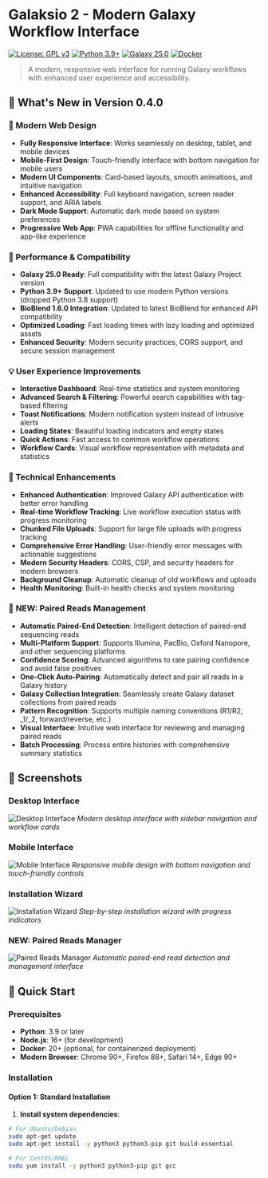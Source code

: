 # Galaksio 2 - Modern Galaxy Workflow Interface

[![License: GPL v3](https://img.shields.io/badge/License-GPLv3-blue.svg)](https://www.gnu.org/licenses/gpl-3.0)
[![Python 3.9+](https://img.shields.io/badge/python-3.9+-blue.svg)](https://www.python.org/downloads/)
[![Galaxy 25.0](https://img.shields.io/badge/Galaxy-25.0-brightgreen.svg)](https://docs.galaxyproject.org/en/latest/)
[![Docker](https://img.shields.io/badge/Docker-ready-blue.svg)](https://hub.docker.com/)

> A modern, responsive web interface for running Galaxy workflows with enhanced user experience and accessibility.

## 🌟 What's New in Version 0.4.0

### 🎨 Modern Web Design
- **Fully Responsive Interface**: Works seamlessly on desktop, tablet, and mobile devices
- **Mobile-First Design**: Touch-friendly interface with bottom navigation for mobile users
- **Modern UI Components**: Card-based layouts, smooth animations, and intuitive navigation
- **Enhanced Accessibility**: Full keyboard navigation, screen reader support, and ARIA labels
- **Dark Mode Support**: Automatic dark mode based on system preferences
- **Progressive Web App**: PWA capabilities for offline functionality and app-like experience

### 🚀 Performance & Compatibility
- **Galaxy 25.0 Ready**: Full compatibility with the latest Galaxy Project version
- **Python 3.9+ Support**: Updated to use modern Python versions (dropped Python 3.8 support)
- **BioBlend 1.6.0 Integration**: Updated to latest BioBlend for enhanced API compatibility
- **Optimized Loading**: Fast loading times with lazy loading and optimized assets
- **Enhanced Security**: Modern security practices, CORS support, and secure session management

### 💡 User Experience Improvements
- **Interactive Dashboard**: Real-time statistics and system monitoring
- **Advanced Search & Filtering**: Powerful search capabilities with tag-based filtering
- **Toast Notifications**: Modern notification system instead of intrusive alerts
- **Loading States**: Beautiful loading indicators and empty states
- **Quick Actions**: Fast access to common workflow operations
- **Workflow Cards**: Visual workflow representation with metadata and statistics

### 🔧 Technical Enhancements
- **Enhanced Authentication**: Improved Galaxy API authentication with better error handling
- **Real-time Workflow Tracking**: Live workflow execution status with progress monitoring
- **Chunked File Uploads**: Support for large file uploads with progress tracking
- **Comprehensive Error Handling**: User-friendly error messages with actionable suggestions
- **Modern Security Headers**: CORS, CSP, and security headers for modern browsers
- **Background Cleanup**: Automatic cleanup of old workflows and uploads
- **Health Monitoring**: Built-in health checks and system monitoring

### 🧬 **NEW: Paired Reads Management**
- **Automatic Paired-End Detection**: Intelligent detection of paired-end sequencing reads
- **Multi-Platform Support**: Supports Illumina, PacBio, Oxford Nanopore, and other sequencing platforms
- **Confidence Scoring**: Advanced algorithms to rate pairing confidence and avoid false positives
- **One-Click Auto-Pairing**: Automatically detect and pair all reads in a Galaxy history
- **Galaxy Collection Integration**: Seamlessly create Galaxy dataset collections from paired reads
- **Pattern Recognition**: Supports multiple naming conventions (R1/R2, _1/_2, forward/reverse, etc.)
- **Visual Interface**: Intuitive web interface for reviewing and managing paired reads
- **Batch Processing**: Process entire histories with comprehensive summary statistics

## 📸 Screenshots

### Desktop Interface
![Desktop Interface](https://raw.githubusercontent.com/cmehdi213/galaksio/master/docs/screenshots/desktop.png)
*Modern desktop interface with sidebar navigation and workflow cards*

### Mobile Interface
![Mobile Interface](https://raw.githubusercontent.com/cmehdi213/galaksio/master/docs/screenshots/mobile.png)
*Responsive mobile design with bottom navigation and touch-friendly controls*

### Installation Wizard
![Installation Wizard](https://raw.githubusercontent.com/cmehdi213/galaksio/master/docs/screenshots/wizard.png)
*Step-by-step installation wizard with progress indicators*

### **NEW: Paired Reads Manager**
![Paired Reads Manager](https://raw.githubusercontent.com/cmehdi213/galaksio/master/docs/screenshots/paired-reads.png)
*Automatic paired-end read detection and management interface*

## 🚀 Quick Start

### Prerequisites
- **Python**: 3.9 or later
- **Node.js**: 16+ (for development)
- **Docker**: 20+ (optional, for containerized deployment)
- **Modern Browser**: Chrome 90+, Firefox 88+, Safari 14+, Edge 90+

### Installation

#### Option 1: Standard Installation
1. **Install system dependencies**:
```bash
# For Ubuntu/Debian
sudo apt-get update
sudo apt-get install -y python3 python3-pip git build-essential

# For CentOS/RHEL
sudo yum install -y python3 python3-pip git gcc

